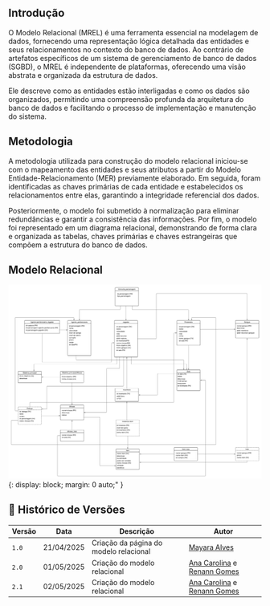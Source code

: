 ## Introdução

O Modelo Relacional (MREL) é uma ferramenta essencial na modelagem de dados, fornecendo uma representação lógica detalhada das entidades e seus relacionamentos no contexto do banco de dados. Ao contrário de artefatos específicos de um sistema de gerenciamento de banco de dados (SGBD), o MREL é independente de plataformas, oferecendo uma visão abstrata e organizada da estrutura de dados. 

Ele descreve como as entidades estão interligadas e como os dados são organizados, permitindo uma compreensão profunda da arquitetura do banco de dados e facilitando o processo de implementação e manutenção do sistema.

## Metodologia 

A metodologia utilizada para construção do modelo relacional iniciou-se com o mapeamento das entidades e seus atributos a partir do Modelo Entidade-Relacionamento (MER) previamente elaborado. Em seguida, foram identificadas as chaves primárias de cada entidade e estabelecidos os relacionamentos entre elas, garantindo a integridade referencial dos dados.

Posteriormente, o modelo foi submetido à normalização para eliminar redundâncias e garantir a consistência das informações. Por fim, o modelo foi representado em um diagrama relacional, demonstrando de forma clara e organizada as tabelas, chaves primárias e chaves estrangeiras que compõem a estrutura do banco de dados.

## Modelo Relacional

![](../assets/modelorelacional.png){:  display: block; margin: 0 auto;" }

## 📑 Histórico de Versões

| **Versão**   |   **Data**   | **Descrição** | **Autor** |
|--------|---------|-----------|--------|
|`1.0`| 21/04/2025 | Criação da página do modelo relacional| [Mayara Alves](https://github.com/Mayara-tech)| 
|`2.0`| 01/05/2025 | Criação do modelo relacional| [Ana Carolina](https://github.com/anawcarol) e [Renann Gomes](https://github.com/renannOgomes)|
|`2.1`| 02/05/2025 | Criação do modelo relacional| [Ana Carolina](https://github.com/anawcarol) e [Renann Gomes](https://github.com/renannOgomes)|`